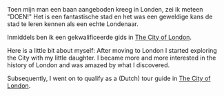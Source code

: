 <div lang="nl">
Toen mijn man een baan aangeboden kreeg in Londen, zei ik meteen "DOEN!" Het is
een fantastische stad en het was een geweldige kans de stad te leren kennen als
een echte Londenaar.

Inmiddels ben ik een gekwalificeerde gids in [The City of London](http://www.cityoflondonguides.com/find/ans-vaessen).
</div>

<div lang="en">
Here is a little bit about myself: After moving to London I started exploring
the City with my little daughter. I became more and more interested in the
history of London and was amazed by what I discovered.

Subsequently, I went on
to qualify as a (Dutch) tour guide in [The City of London](http://www.cityoflondonguides.com/find/ans-vaessen).
</div>
